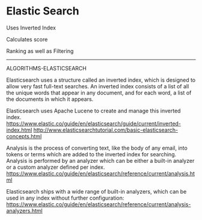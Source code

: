 # Elastic Search

Uses Inverted Index

Calculates score

Ranking as well as Filtering


---
ALGORITHMS-ELASTICSEARCH

Elasticsearch uses a structure called an inverted index, which is designed to allow very fast full-text searches. An inverted index consists of a list of all the unique words that appear in any document, and for each word, a list of the documents in which it appears.

Elasticsearch uses Apache Lucene to create and manage this inverted index.
https://www.elastic.co/guide/en/elasticsearch/guide/current/inverted-index.html
http://www.elasticsearchtutorial.com/basic-elasticsearch-concepts.html

Analysis is the process of converting text, like the body of any email, into tokens or terms which are added to the inverted index for searching. Analysis is performed by an analyzer which can be either a built-in analyzer or a custom analyzer defined per index.
https://www.elastic.co/guide/en/elasticsearch/reference/current/analysis.html

Elasticsearch ships with a wide range of built-in analyzers, which can be used in any index without further configuration:
https://www.elastic.co/guide/en/elasticsearch/reference/current/analysis-analyzers.html

